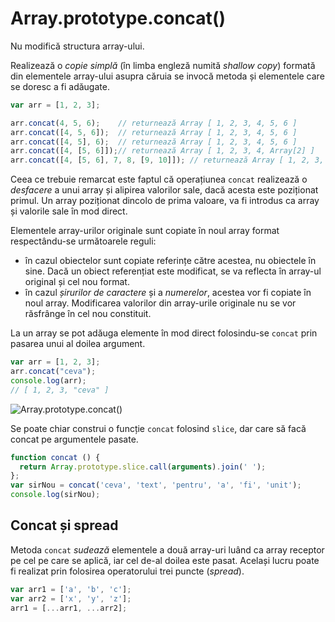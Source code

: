 # Array.prototype.concat()

Nu modifică structura array-ului.

Realizează o *copie simplă* (în limba engleză numită *shallow copy*) formată din elementele array-ului asupra căruia se invocă metoda și elementele care se doresc a fi adăugate.

```javascript
var arr = [1, 2, 3];

arr.concat(4, 5, 6);    // returnează Array [ 1, 2, 3, 4, 5, 6 ]
arr.concat([4, 5, 6]);  // returnează Array [ 1, 2, 3, 4, 5, 6 ]
arr.concat([4, 5], 6);  // returnează Array [ 1, 2, 3, 4, 5, 6 ]
arr.concat([4, [5, 6]]);// returnează Array [ 1, 2, 3, 4, Array[2] ]
arr.concat([4, [5, 6], 7, 8, [9, 10]]); // returnează Array [ 1, 2, 3, 4, Array[2], 7, 8, Array[2] ]
```

Ceea ce trebuie remarcat este faptul că operațiunea `concat` realizează o *desfacere* a unui array și alipirea valorilor sale, dacă acesta este poziționat primul. Un array poziționat dincolo de prima valoare, va fi introdus ca array și valorile sale în mod direct.

Elementele array-urilor originale sunt copiate în noul array format respectându-se următoarele reguli:

- în cazul obiectelor sunt copiate referințe către acestea, nu obiectele în sine. Dacă un obiect referențiat este modificat, se va reflecta în array-ul original și cel nou format.
- în cazul *șirurilor de caractere* și a *numerelor*, acestea vor fi copiate în noul array. Modificarea valorilor din array-urile originale nu se vor răsfrânge în cel nou constituit.

La un array se pot adăuga elemente în mod direct folosindu-se `concat` prin pasarea unui al doilea argument.

```javascript
var arr = [1, 2, 3];
arr.concat("ceva");
console.log(arr);
// [ 1, 2, 3, "ceva" ]
```

![Array.prototype.concat()](ArrayConcat.svg)

Se poate chiar construi o funcție `concat` folosind `slice`, dar care să facă concat pe argumentele pasate.

```javascript
function concat () {
  return Array.prototype.slice.call(arguments).join(' ');
};
var sirNou = concat('ceva', 'text', 'pentru', 'a', 'fi', 'unit');
console.log(sirNou);
```

## Concat și spread

Metoda `concat` *sudează* elementele a două array-uri luând ca array receptor pe cel pe care se aplică, iar cel de-al doilea este pasat. Același lucru poate fi realizat prin folosirea operatorului trei puncte (*spread*).

```javascript
var arr1 = ['a', 'b', 'c'];
var arr2 = ['x', 'y', 'z'];
arr1 = [...arr1, ...arr2];
```
